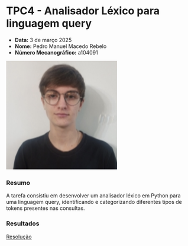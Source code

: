 # TPC4 - Analisador Léxico para linguagem query

- **Data:** 3 de março 2025
- **Nome:** Pedro Manuel Macedo Rebelo
- **Número Mecanográfico:** a104091
<img src="../foto.png" alt="foto" width="300">

### Resumo 
A tarefa consistiu em desenvolver um analisador léxico em Python para uma linguagem query, identificando e categorizando diferentes tipos de tokens presentes nas consultas.

### Resultados
[Resolução](TPC3.py)

